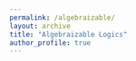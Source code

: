 ```yaml
---
permalink: /algebraizable/
layout: archive
title: "Algebraizable Logics"
author_profile: true
---
```


